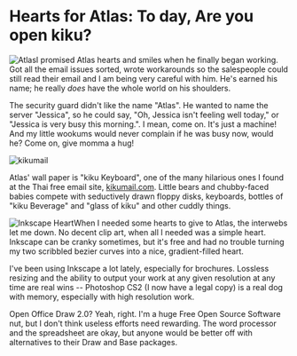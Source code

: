 # Hearts for Atlas: To day, Are you open kiku?

![Atlas](http://westkarana.com/wp-content/uploads/2006/10/atlas2.png)I promised Atlas hearts and smiles when he finally began working. Got all the email issues sorted, wrote workarounds so the salespeople could still read their email and I am being very careful with him. He's earned his name; he really *does* have the whole world on his shoulders.

The security guard didn't like the name "Atlas". He wanted to name the server "Jessica", so he could say, "Oh, Jessica isn't feeling well today," or "Jessica is very busy this morning.". I mean, come on. It's just a machine! And my little wookums would never complain if he was busy now, would he? Come on, give momma a hug!

![kikumail](http://westkarana.com/wp-content/uploads/2006/10/openkiku.jpg)

Atlas' wall paper is "kiku Keyboard", one of the many hilarious ones I found at the Thai free email site, [kikumail.com](http://kikumail.com "Are you follow link To day?"). Little bears and chubby-faced babies compete with seductively drawn floppy disks, keyboards, bottles of "kiku Beverage" and "glass of kiku" and other cuddly things.

![Inkscape Heart](http://westkarana.com/wp-content/uploads/2006/10/heratscape.png)When I needed some hearts to give to Atlas, the interwebs let me down. No decent clip art, when all I needed was a simple heart. Inkscape can be cranky sometimes, but it's free and had no trouble turning my two scribbled bezier curves into a nice, gradient-filled heart.

I've been using Inkscape a lot lately, especially for brochures. Lossless resizing and the ability to output your work at any given resolution at any time are real wins -- Photoshop CS2 (I now have a legal copy) is a real dog with memory, especially with high resolution work.

Open Office Draw 2.0? Yeah, right. I'm a huge Free Open Source Software nut, but I don't think useless efforts need rewarding. The word processor and the spreadsheet are okay, but anyone would be better off with alternatives to their Draw and Base packages.
